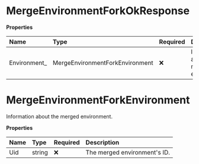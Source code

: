 # MergeEnvironmentForkOkResponse

**Properties**

| Name          | Type                            | Required | Description                               |
| :------------ | :------------------------------ | :------- | :---------------------------------------- |
| Environment\_ | MergeEnvironmentForkEnvironment | ❌       | Information about the merged environment. |

# MergeEnvironmentForkEnvironment

Information about the merged environment.

**Properties**

| Name | Type   | Required | Description                  |
| :--- | :----- | :------- | :--------------------------- |
| Uid  | string | ❌       | The merged environment's ID. |

<!-- This file was generated by liblab | https://liblab.com/ -->
